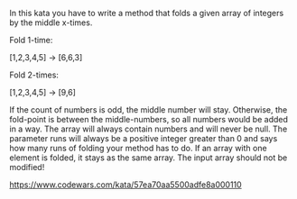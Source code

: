 In this kata you have to write a method that folds a given array of integers by the middle x-times.

Fold 1-time:

[1,2,3,4,5] -> [6,6,3]

Fold 2-times:

[1,2,3,4,5] -> [9,6]

If the count of numbers is odd, the middle number will stay.
Otherwise, the fold-point is between the middle-numbers, so all numbers would be added in a way.
The array will always contain numbers and will never be null.
The parameter runs will always be a positive integer greater than 0
and says how many runs of folding your method has to do.
If an array with one element is folded, it stays as the same array.
The input array should not be modified!

https://www.codewars.com/kata/57ea70aa5500adfe8a000110
